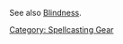 See also [Blindness](Blindness "wikilink").

[Category: Spellcasting Gear](Category:_Spellcasting_Gear "wikilink")
